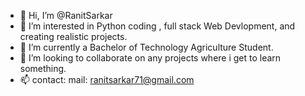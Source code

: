 - 👋 Hi, I’m @RanitSarkar
- 👀 I’m interested in Python coding , full stack Web Devlopment, and creating realistic projects.
- 🌱 I’m currently a Bachelor of Technology Agriculture Student.
- 💞️ I’m looking to collaborate on any projects where i get to learn something.
- 📫 contact: mail: ranitsarkar71@gmail.com 

<!---
RanitSarkar/RanitSarkar is a ✨ special ✨ repository because its `README.md` (this file) appears on your GitHub profile.
You can click the Preview link to take a look at your changes.
--->
<codersrank-summary username="Ranit Sarkar"></codersrank-summary>
